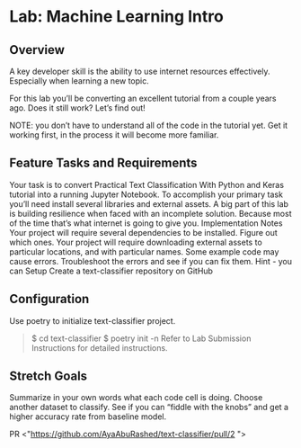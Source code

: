 
# Lab: Machine Learning Intro

## Overview

A key developer skill is the ability to use internet resources effectively. Especially when learning a new topic.

For this lab you’ll be converting an excellent tutorial from a couple years ago. Does it still work? Let’s find out!

NOTE: you don’t have to understand all of the code in the tutorial yet. Get it working first, in the process it will become more familiar.

## Feature Tasks and Requirements

Your task is to convert Practical Text Classification With Python and Keras tutorial into a running Jupyter Notebook.
To accomplish your primary task you’ll need install several libraries and external assets.
A big part of this lab is building resilience when faced with an incomplete solution.
Because most of the time that’s what internet is going to give you.
Implementation Notes
Your project will require several dependencies to be installed. Figure out which ones.
Your project will require downloading external assets to particular locations, and with particular names.
Some example code may cause errors. Troubleshoot the errors and see if you can fix them.
Hint - you can
Setup
Create a text-classifier repository on GitHub

## Configuration

Use poetry to initialize text-classifier project.

> $ cd text-classifier
> $ poetry init -n
Refer to Lab Submission Instructions for detailed instructions.

## Stretch Goals

Summarize in your own words what each code cell is doing.
Choose another dataset to classify.
See if you can “fiddle with the knobs” and get a higher accuracy rate from baseline model.

PR <"https://github.com/AyaAbuRashed/text-classifier/pull/2 ">
